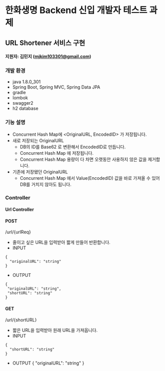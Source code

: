 # 한화생명 Backend 신입 개발자 테스트 과제
## URL Shortener 서비스 구현
#### 지원자: 김민지 (mjkim103301@gmail.com)
### 개발 환경
* java 1.8.0_301
* Spring Boot, Spring MVC, Spring Data JPA
* gradle
* lombok
* swagger2
* h2 database

### 기능 설명
* Concurrent Hash Map에 <OriginalURL, EncodedID> 가 저장됩니다.
* 새로 저장되는 OriginalURL
    * DB의 ID를 Base62 로 변환해서 EncodedID로 만듭니다.
    * Concurrent Hash Map 에 저장됩니다.
    * Concurrent Hash Map 용량이 다 차면 오랫동안 사용하지 않은 값을 제거합니다.
* 기존에 저장됐던 OriginalURL
    * Concurrent Hash Map 에서 Value(EncodedID) 값을 바로 가져올 수 있어 DB를 거치지 않아도 됩니다.

### Controller
#### Url Controller
#### POST
/url/{urlReq}
* 줄이고 싶은 URL을 입력받아 짧게 만들어 반환합니다.
* INPUT
```
{
  "originalURL": "string"
}
```
* OUTPUT
 ```
{
  "originalURL": "string",
  "shortURL": "string"
}
```
#### GET
/url/{shortURL}
* 짧은 URL을 입력받아 원래 URL을 가져옵니다.
* INPUT
```
{
  "shortURL": "string"
}
```
* OUTPUT
{
  "originalURL": "string"
}